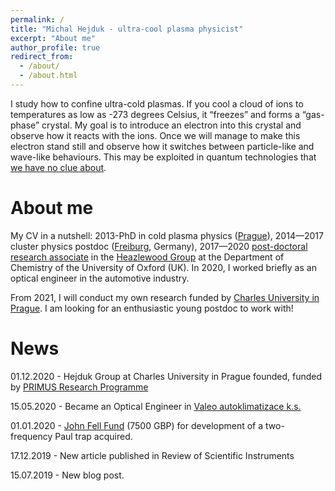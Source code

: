 ```yaml
---
permalink: /
title: "Michal Hejduk - ultra-cool plasma physicist"
excerpt: "About me"
author_profile: true
redirect_from: 
  - /about/
  - /about.html
---
```


I study how to confine ultra-cold plasmas. If you cool a cloud of ions to temperatures as low as -273 degrees Celsius, it “freezes” and forms a “gas-phase” crystal. My goal is to introduce an electron into this crystal and observe how it reacts with the ions. Once we will manage to make this electron stand still and observe how it switches between particle-like and wave-like behaviours. This may be exploited in quantum technologies that [we have no clue about](https://en.wikipedia.org/wiki/Ball_Lightning_(novel)). 


About me
======

My CV in a nutshell: 2013-PhD in cold plasma physics ([Prague](https://cuni.cz/UKEN-1.html)), 2014—2017 cluster physics postdoc ([Freiburg](https://www.physik.uni-freiburg.de/), Germany), 2017—2020 [post-doctoral research associate](http://www.chem.ox.ac.uk/dr-michal-hejduk.aspx) in the [Heazlewood Group](http://heazlewood.chem.ox.ac.uk/) at the Department of Chemistry of the University of Oxford (UK). In 2020, I worked briefly as an optical engineer in the automotive industry.

From 2021, I will conduct my own research funded by [Charles University in Prague](https://cuni.cz/UKEN-558.html). I am looking for an enthusiastic young postdoc to work with!


News
======
01.12.2020 - Hejduk Group at Charles University in Prague founded, funded by [PRIMUS Research Programme](https://cuni.cz/UKEN-558.html)

15.05.2020 - Became an Optical Engineer in [Valeo autoklimatizace k.s.](https://valeo.cz/en/)

01.01.2020 - [John Fell Fund](https://www.mpls.ox.ac.uk/internal-research-funding/research-funding/jff) (7500 GBP) for development of a two-frequency Paul trap acquired.

17.12.2019 - New article published in Review of Scientific Instruments

15.07.2019 - New blog post.
